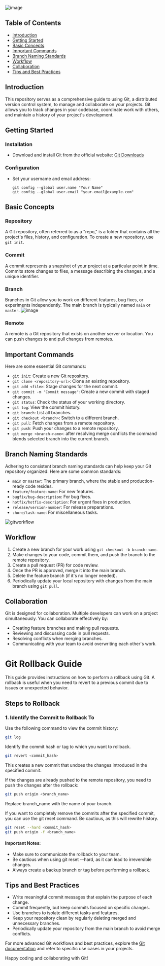 

![image](https://github.com/decskill-boost/.github/assets/78824435/734ec73d-a685-4264-bbd3-ede08a1e042e)

## Table of Contents
- [Introduction](#introduction)
- [Getting Started](#getting-started)
- [Basic Concepts](#basic-concepts)
- [Important Commands](#important-commands)
- [Branch Naming Standards](#branch-naming-standards)
- [Workflow](#workflow)
- [Collaboration](#collaboration)
- [Tips and Best Practices](#tips-and-best-practices)

## Introduction

This repository serves as a comprehensive guide to using Git, a distributed version control system, to manage and collaborate on your projects. Git allows you to track changes in your codebase, coordinate work with others, and maintain a history of your project's development.

## Getting Started

### Installation

- Download and install Git from the official website: [Git Downloads](https://git-scm.com/downloads)

### Configuration

- Set your username and email address:
  ```
  git config --global user.name "Your Name"
  git config --global user.email "your.email@example.com"
  ```

## Basic Concepts

### Repository

A Git repository, often referred to as a "repo," is a folder that contains all the project's files, history, and configuration. To create a new repository, use `git init`.

### Commit

A commit represents a snapshot of your project at a particular point in time. Commits store changes to files, a message describing the changes, and a unique identifier.

### Branch

Branches in Git allow you to work on different features, bug fixes, or experiments independently. The main branch is typically named `main` or `master`.
![image](https://github.com/decskill-boost/.github/assets/78824435/930e288c-6f73-4677-9c7a-8d228af5f88a)


### Remote

A remote is a Git repository that exists on another server or location. You can push changes to and pull changes from remotes.

## Important Commands

Here are some essential Git commands:

- `git init`: Create a new Git repository.
- `git clone <repository-url>`: Clone an existing repository.
- `git add <file>`: Stage changes for the next commit.
- `git commit -m "Commit message"`: Create a new commit with staged changes.
- `git status`: Check the status of your working directory.
- `git log`: View the commit history.
- `git branch`: List all branches.
- `git checkout <branch>`: Switch to a different branch.
- `git pull`: Fetch changes from a remote repository.
- `git push`: Push your changes to a remote repository.
- `git merge <branch-name>`: after resolving merge conflicts the command blends selected branch into the current branch.

## Branch Naming Standards

Adhering to consistent branch naming standards can help keep your Git repository organized. Here are some common standards:

- `main` or `master`: The primary branch, where the stable and production-ready code resides.
- `feature/feature-name`: For new features.
- `bugfix/bug-description`: For bug fixes.
- `hotfix/hotfix-description`: For urgent fixes in production.
- `release/version-number`: For release preparations.
- `chore/task-name`: For miscellaneous tasks.

![gitworkflow](https://github.com/decskill-boost/.github/assets/78824435/646c8a6a-05a2-4302-868f-c43df02585a4)

## Workflow

1. Create a new branch for your work using `git checkout -b branch-name`.
2. Make changes to your code, commit them, and push the branch to the remote repository.
3. Create a pull request (PR) for code review.
4. Once the PR is approved, merge it into the main branch.
5. Delete the feature branch (if it's no longer needed).
6. Periodically update your local repository with changes from the main branch using `git pull`.




## Collaboration

Git is designed for collaboration. Multiple developers can work on a project simultaneously. You can collaborate effectively by:

- Creating feature branches and making pull requests.
- Reviewing and discussing code in pull requests.
- Resolving conflicts when merging branches.
- Communicating with your team to avoid overwriting each other's work.

# Git Rollback Guide

This guide provides instructions on how to perform a rollback using Git. A rollback is useful when you need to revert to a previous commit due to issues or unexpected behavior.

## Steps to Rollback

### 1. Identify the Commit to Rollback To

Use the following command to view the commit history:

```bash
git log
```
Identify the commit hash or tag to which you want to rollback.

```bash
git revert <commit_hash>
```
This creates a new commit that undoes the changes introduced in the specified commit.

If the changes are already pushed to the remote repository, you need to push the changes after the rollback:

```bash
git push origin <branch_name>
```

Replace branch_name with the name of your branch.

If you want to completely remove the commits after the specified commit, you can use the git reset command. Be cautious, as this will rewrite history.

```bash
git reset --hard <commit_hash>
git push origin -f <branch_name>
```

#### Important Notes:
- Make sure to communicate the rollback to your team.
- Be cautious when using git reset --hard, as it can lead to irreversible changes.
- Always create a backup branch or tag before performing a rollback.

## Tips and Best Practices

- Write meaningful commit messages that explain the purpose of each change.
- Commit frequently, but keep commits focused on specific changes.
- Use branches to isolate different tasks and features.
- Keep your repository clean by regularly deleting merged and unnecessary branches.
- Periodically update your repository from the main branch to avoid merge conflicts.

For more advanced Git workflows and best practices, explore the [Git documentation](https://git-scm.com/doc) and refer to specific use cases in your projects.

Happy coding and collaborating with Git!